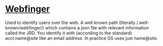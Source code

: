 # [Webfinger](https://tools.ietf.org/html/rfc7033)
Used to identify users over the web. A well known path (literally /.well-known/webfinger/) which contains a json file with relevant information called the JRD. You identify it with (according to the standard) acct:name@site like an email address. In practice GS uses just name@site. 
